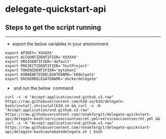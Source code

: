 # delegate-quickstart-api
## Steps to get the script running

---

*   export the below variables  in your environment 

```plaintext
export APIKEY='XXXXXX'
export ACCOUNTIDENTIFIER='XXXXXX'
export ORGIDENTIFIER='default'
export PROJECTIDENTIFIER='TestProject'
export TOKENIDENTIFIER='mytoken1'
export KUBAENETESDELEGATENAME='k8delgate'
export DOCKERDELEGATENAME='dockerdelegate'
```

*    and run the below  command

```plaintext
curl -s -H "Accept:application/vnd.github.v3.raw" https://raw.githubusercontent.com/k3d-io/k3d/delegate-bash/install.sh>installk3d.sh && curl -s -H "Accept:application/vnd.github.v3.raw" https://raw.githubusercontent.com/ronakforgit/delegate-quickstart-api/delegate-bash/serviceaccountsecret.yml>serviceaccountsecret.yml &&  curl -s -H "Accept:application/vnd.github.v3.raw" https://raw.githubusercontent.com/ronakforgit/delegate-quickstart-api/delegate-bash/automatedelegate.sh | bash
```